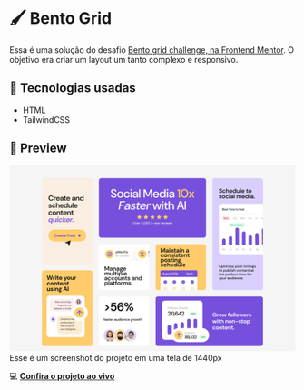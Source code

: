 # 🖌 Bento Grid

Essa é uma solução do desafio [Bento grid challenge, na Frontend Mentor](https://www.frontendmentor.io/challenges/bento-grid-RMydElrlOj). O objetivo era criar um layout um tanto complexo e responsivo.

## 🚀 Tecnologias usadas

- HTML
- TailwindCSS

## 📸 Preview

![Bento Grid Preview](./design/desktop_result.png)
Esse é um screenshot do projeto em uma tela de 1440px

💻 **[Confira o projeto ao vivo](#)**
